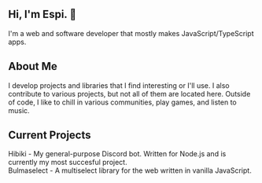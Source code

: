 ## Hi, I'm Espi. 👋
I'm a web and software developer that mostly makes JavaScript/TypeScript apps.

## About Me
I develop projects and libraries that I find interesting or I'll use. I also contribute to various projects, but not all of them are located here. Outside of code, I like to chill in various communities, play games, and listen to music.

## Current Projects
Hibiki - My general-purpose Discord bot. Written for Node.js and is currently my most succesful project.
<br>
Bulmaselect - A multiselect library for the web written in vanilla JavaScript.

